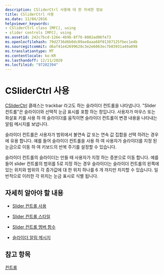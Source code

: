 ```yaml
---
description: CSliderCtrl 사용에 대 한 자세한 정보
title: CSliderCtrl 사용
ms.date: 11/04/2016
helpviewer_keywords:
- CSliderCtrl class [MFC], using
- slider controls [MFC], using
ms.assetid: 242c7bcd-126e-4b9b-8f76-8082ad06fe73
ms.openlocfilehash: 79d2736d6b0dc09ae8aaa68f01387125fbec1e4b
ms.sourcegitcommit: d6af41e42699628c3e2e6063ec7b03931a49a098
ms.translationtype: MT
ms.contentlocale: ko-KR
ms.lasthandoff: 12/11/2020
ms.locfileid: "97202394"
---
```

# <a name="using-csliderctrl"></a>CSliderCtrl 사용

[CSliderCtrl](../mfc/reference/csliderctrl-class.md) 클래스는 trackbar 라고도 하는 슬라이더 컨트롤을 나타냅니다. "Slider 컨트롤"은 슬라이더와 선택적 눈금 표시를 포함 하는 창입니다. 사용자가 마우스 또는 화살표 키를 사용 하 여 슬라이더를 움직이면 슬라이더 컨트롤이 변경 내용을 나타내는 알림 메시지를 보냅니다.

슬라이더 컨트롤은 사용자가 범위에서 불연속 값 또는 연속 값 집합을 선택 하려는 경우에 유용 합니다. 예를 들어 슬라이더 컨트롤을 사용 하 여 사용자가 슬라이더를 지정 된 눈금으로 이동 하 여 키보드의 반복 주기를 설정할 수 있습니다.

슬라이더 컨트롤의 슬라이더는 만들 때 사용자가 지정 하는 증분으로 이동 합니다. 예를 들어 slider 컨트롤의 범위를 5로 지정 하는 경우 슬라이더는 슬라이더 컨트롤의 왼쪽에 있는 위치와 범위의 각 증가값에 대 한 위치 하나를 6 개 까지만 차지할 수 있습니다. 일반적으로 이러한 각 위치는 눈금 표시로 식별 됩니다.

## <a name="what-do-you-want-to-know-more-about"></a>자세히 알아야 할 내용

- [Slider 컨트롤 사용](../mfc/using-slider-controls.md)

- [Slider 컨트롤 스타일](../mfc/slider-control-styles.md)

- [Slider 컨트롤 멤버 함수](../mfc/slider-control-member-functions.md)

- [슬라이더 알림 메시지](../mfc/slider-notification-messages.md)

## <a name="see-also"></a>참고 항목

[컨트롤](../mfc/controls-mfc.md)
